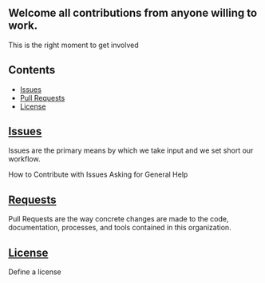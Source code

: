 ## Welcome all contributions from anyone willing to work.

This is the right moment to get involved

## Contents

* [Issues](#issues)
* [Pull Requests](#pull-requests)
* [License](#license)

## [Issues](#)

Issues are the primary means by which we take input and we set short our workflow.

How to Contribute with Issues
Asking for General Help

## [Requests](#pull-requests)

Pull Requests are the way concrete changes are made to the code, documentation,
processes, and tools contained in this organization.


## [License](#)

Define a license
